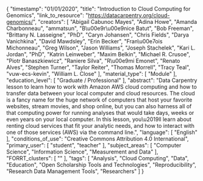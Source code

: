{
    "timestamp": "01/01/2020",
    "title": "Introduction to Cloud Computing for Genomics",
    "link_to_resource": "https://datacarpentry.org/cloud-genomics/",
    "creators": [
        "Abigail Cabunoc Mayes",
        "Adina Howe",
        "Amanda Charbonneau",
        "ammatsun",
        "B\u00e9r\u00e9nice Batut",
        "Bob Freeman",
        "Brittany N. Lasseigne",
        "PhD",
        "Caryn Johansen",
        "Chris Fields",
        "Darya Vanichkina",
        "David Mawdsley",
        "Erin Becker",
        "Fran\u00e7ois Michonneau",
        "Greg Wilson",
        "Jason Williams",
        "Joseph Stachelek",
        "Kari L. Jordan",
        "PhD",
        "Katrin Leinweber",
        "Maxim Belkin",
        "Michael R. Crusoe",
        "Piotr Banaszkiewicz",
        "Raniere Silva",
        "R\u00e9mi Emonet",
        "Renato Alves",
        "Stephen Turner",
        "Taylor Reiter",
        "Thomas Morrell",
        "Tracy Teal",
        "vuw-ecs-kevin",
        "William L. Close"
    ],
    "material_type": [
        "Module"
    ],
    "education_level": [
        "Graduate / Professional"
    ],
    "abstract": "Data Carpentry lesson to learn how to work with Amazon AWS cloud computing and how to transfer data between your local computer and cloud resources. The cloud is a fancy name for the huge network of computers that host your favorite websites, stream movies, and shop online, but you can also harness all of that computing power for running analyses that would take days, weeks or even years on your local computer. In this lesson, you\u2019ll learn about renting cloud services that fit your analytic needs, and how to interact with one of those services (AWS) via the command line.",
    "language": [
        "English"
    ],
    "conditions_of_use": "Creative Commons Attribution 4.0 International",
    "primary_user": [
        "student",
        "teacher"
    ],
    "subject_areas": [
        "Computer Science",
        "Information Science",
        "Measurement and Data"
    ],
    "FORRT_clusters": [
        ""
    ],
    "tags": [
        "Analysis",
        "Cloud Computing",
        "Data",
        "Education",
        "Open Scholarship Tools and Technologies",
        "Reproducibility",
        "Research Data Management Tools",
        "Researchers"
    ]
}